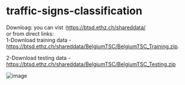 # traffic-signs-classification

Downloag:
you can vist :https://btsd.ethz.ch/shareddata/                                            
or from direct links:                                                                   
1-Download training data -https://btsd.ethz.ch/shareddata/BelgiumTSC/BelgiumTSC_Training.zip.                  

2-Download testing data - https://btsd.ethz.ch/shareddata/BelgiumTSC/BelgiumTSC_Testing.zip

![image](https://user-images.githubusercontent.com/81778920/113357895-9e94dc80-92f9-11eb-9803-11672dc9f756.png)

